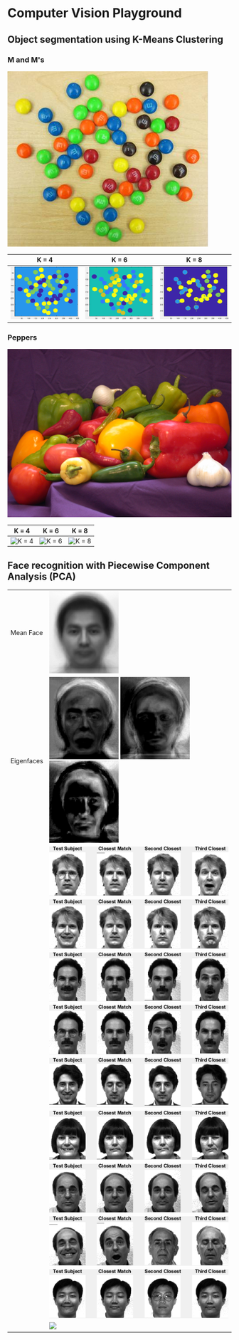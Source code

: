 # Computer Vision Playground

## Object segmentation using K-Means Clustering

### M and M's
![Original](figs/mandm.png)

|K = 4|K = 6|K = 8|
|-|-|-|
|![K = 4](figs/2_2_1_k=4_UseXY.png)|![K = 6](figs/2_2_1_k=6_UseXY.png)|![K = 8](figs/2_2_1_k=8_UseXY.png)|

### Peppers
![Original](figs/peppers.png)

|K = 4|K = 6|K = 8|
|-|-|-|
|![K = 4](figs/2_3_2_k=4_UseXY.png)|![K = 6](figs/2_3_2_k=6_UseXY.png)|![K = 8](figs/2_3_2_k=8_UseXY.png)|

## Face recognition with Piecewise Component Analysis (PCA)

|||
|-|-|
|Mean Face|![](figs/3_2_mean_face.png)|
|Eigenfaces|![](figs/3_3_k_1_eigenface.png) ![](figs/3_3_k_2_eigenface.png) ![](figs/3_3_k_3_eigenface.png)|
||![](figs/3_4_sub=1_matches.png)|
||![](figs/3_4_sub=2_matches.png)|
||![](figs/3_4_sub=3_matches.png)|
||![](figs/3_4_sub=4_matches.png)|
||![](figs/3_4_sub=5_matches.png)|
||![](figs/3_4_sub=6_matches.png)|
||![](figs/3_4_sub=7_matches.png)|
||![](figs/3_4_sub=8_matches.png)|
||![](figs/3_4_sub=9_matches.png)|
||![](figs/3_4_sub=11_matches.png)|
